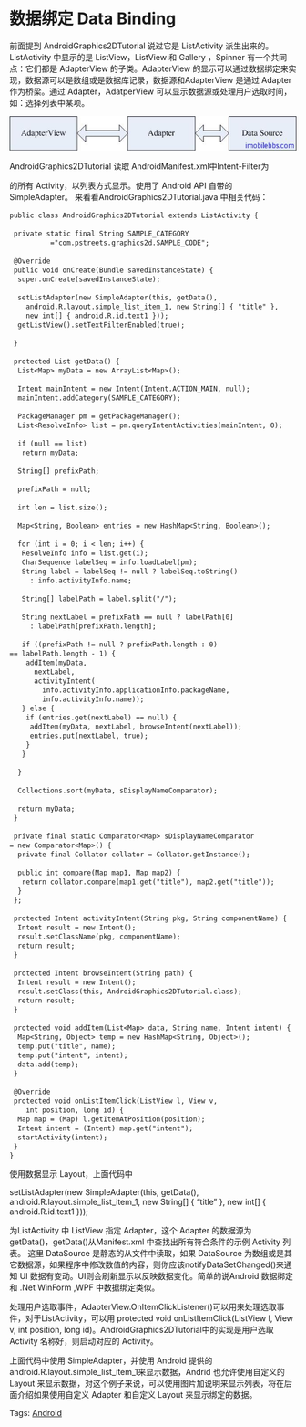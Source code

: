 # 数据绑定 Data Binding

前面提到 AndroidGraphics2DTutorial 说过它是 ListActivity 派生出来的。ListActivity 中显示的是 ListView，ListView 和 Gallery ，Spinner 有一个共同点：它们都是 AdapterView 的子类。AdapterView 的显示可以通过数据绑定来实现，数据源可以是数组或是数据库记录，数据源和AdapterView 是通过 Adapter 作为桥梁。通过 Adapter，AdatperView 可以显示数据源或处理用户选取时间，如：选择列表中某项。

![](images/19.png)

AndroidGraphics2DTutorial 读取 AndroidManifest.xml中Intent-Filter为

<action android:name=”android.intent.action.MAIN” />
<category android:name=”com.pstreets.graphics2d.SAMPLE_CODE” />

的所有 Activity，以列表方式显示。使用了 Android API 自带的 SimpleAdapter。 来看看AndroidGraphics2DTutorial.java 中相关代码：

```
public class AndroidGraphics2DTutorial extends ListActivity {

 private static final String SAMPLE_CATEGORY
          ="com.pstreets.graphics2d.SAMPLE_CODE";
 
 @Override
 public void onCreate(Bundle savedInstanceState) {
  super.onCreate(savedInstanceState);

  setListAdapter(new SimpleAdapter(this, getData(),
    android.R.layout.simple_list_item_1, new String[] { "title" },
    new int[] { android.R.id.text1 }));
  getListView().setTextFilterEnabled(true);

 }

 protected List getData() {
  List<Map> myData = new ArrayList<Map>();

  Intent mainIntent = new Intent(Intent.ACTION_MAIN, null);
  mainIntent.addCategory(SAMPLE_CATEGORY);

  PackageManager pm = getPackageManager();
  List<ResolveInfo> list = pm.queryIntentActivities(mainIntent, 0);

  if (null == list)
   return myData;

  String[] prefixPath;

  prefixPath = null;

  int len = list.size();

  Map<String, Boolean> entries = new HashMap<String, Boolean>();

  for (int i = 0; i < len; i++) {
   ResolveInfo info = list.get(i);
   CharSequence labelSeq = info.loadLabel(pm);
   String label = labelSeq != null ? labelSeq.toString()
     : info.activityInfo.name;

   String[] labelPath = label.split("/");

   String nextLabel = prefixPath == null ? labelPath[0]
     : labelPath[prefixPath.length];

   if ((prefixPath != null ? prefixPath.length : 0) 
== labelPath.length - 1) {
    addItem(myData,
      nextLabel,
      activityIntent(
        info.activityInfo.applicationInfo.packageName,
        info.activityInfo.name));
   } else {
    if (entries.get(nextLabel) == null) {
     addItem(myData, nextLabel, browseIntent(nextLabel));
     entries.put(nextLabel, true);
    }
   }

  }

  Collections.sort(myData, sDisplayNameComparator);

  return myData;
 }

 private final static Comparator<Map> sDisplayNameComparator 
= new Comparator<Map>() {
  private final Collator collator = Collator.getInstance();

  public int compare(Map map1, Map map2) {
   return collator.compare(map1.get("title"), map2.get("title"));
  }
 };

 protected Intent activityIntent(String pkg, String componentName) {
  Intent result = new Intent();
  result.setClassName(pkg, componentName);
  return result;
 }

 protected Intent browseIntent(String path) {
  Intent result = new Intent();
  result.setClass(this, AndroidGraphics2DTutorial.class);
  return result;
 }

 protected void addItem(List<Map> data, String name, Intent intent) {
  Map<String, Object> temp = new HashMap<String, Object>();
  temp.put("title", name);
  temp.put("intent", intent);
  data.add(temp);
 }

 @Override
 protected void onListItemClick(ListView l, View v, 
    int position, long id) {
  Map map = (Map) l.getItemAtPosition(position);
  Intent intent = (Intent) map.get("intent");
  startActivity(intent);
 }
}
```

使用数据显示 Layout，上面代码中

setListAdapter(new SimpleAdapter(this, getData(),
    android.R.layout.simple_list_item_1, new String[] { “title” },
    new int[] { android.R.id.text1 }));

为ListActivity 中 ListView 指定 Adapter，这个 Adapter 的数据源为 getData()，getData()从Manifest.xml 中查找出所有符合条件的示例 Activity 列表。 这里 DataSource 是静态的从文件中读取，如果 DataSource 为数组或是其它数据源，如果程序中修改数值的内容，则你应该notifyDataSetChanged()来通知 UI 数据有变动。UI则会刷新显示以反映数据变化。简单的说Android 数据绑定和 .Net WinForm ,WPF 中数据绑定类似。

处理用户选取事件，AdapterView.OnItemClickListener()可以用来处理选取事件，对于ListActivity，可以用 protected void onListItemClick(ListView l, View v, int position, long id)。AndroidGraphics2DTutorial中的实现是用户选取 Activity 名称好，则启动对应的 Activity。

上面代码中使用 SimpleAdapter，并使用 Android 提供的android.R.layout.simple_list_item_1来显示数据，Andrid 也允许使用自定义的 Layout 来显示数据，对这个例子来说，可以使用图片加说明来显示列表，将在后面介绍如果使用自定义 Adapter 和自定义 Layout 来显示绑定的数据。

Tags: [Android](http://www.imobilebbs.com/wordpress/archives/tag/android)

